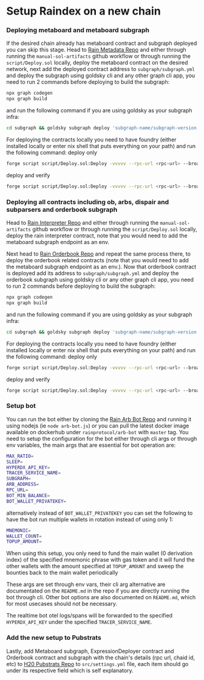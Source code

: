 # Setup Raindex on a new chain

### Deploying metaboard and metaboard subgraph
If the desired chain already has metaboard contract and subgraph deployed you can skip this stage.
Head to [Rain Metadata Repo](https://github.com/rainlanguage/rain.metadata) and either through running the `manual-sol-artifacts` github workflow or through running the `script/Deploy.sol` locally, deploy the metaboard contract on the desired network, next add the deployed contract address to `subgraph/subgraph.yml` and deploy the subgraph using goldsky cli and any other graph cli app, you need to run 2 commands before deploying to build the subgraph:
```sh
npx graph codegen
npx graph build
```
and run the following command if you are using goldsky as your subgraph infra:
```sh
cd subgraph && goldsky subgraph deploy 'subgraph-name/subgraph-version'
```

For deploying the contracts locally you need to have foundry (either installed locally or enter nix shell that puts everything on your path) and run the following command: 
deploy only
```sh
forge script script/Deploy.sol:Deploy -vvvvv --rpc-url <rpc-url> --broadcast --legacy
```
deploy and verify
```sh
forge script script/Deploy.sol:Deploy -vvvvv --rpc-url <rpc-url> --broadcast --legacy --verify --verifier-url <explorer-etherscan-url> --etherscan-api-key <api-key>
```

### Deploying all contracts including ob, arbs, dispair and subparsers and orderbook subgraph
Head to [Rain Interpreter Repo](https://github.com/rainlanguage/rain.interpreter) and either through running the `manual-sol-artifacts` github workflow or through running the `script/Deploy.sol` locally, deploy the rain interpreter contract, note that you would need to add the metaboard subgraph endpoint as an env.

Next head to [Rain Orderbook Repo](https://github.com/rainlanguage/rain.orderbook) and repeat the same process there, to deploy the orderbook related contracts (note that you would need to add the metaboard subgraph endpoint as an env.). Now that orderbook contract is deployed add its address to `subgraph/subgraph.yml` and deploy the orderbook subgraph using goldsky cli or any other graph cli app, you need to run 2 commands before deploying to build the subgraph:
```sh
npx graph codegen
npx graph build
```
and run the following command if you are using goldsky as your subgraph infra:
```sh
cd subgraph && goldsky subgraph deploy 'subgraph-name/subgraph-version'
```

For deploying the contracts locally you need to have foundry (either installed locally or enter nix shell that puts everything on your path) and run the following command: 
deploy only
```sh
forge script script/Deploy.sol:Deploy -vvvvv --rpc-url <rpc-url> --broadcast --legacy
```
deploy and verify
```sh
forge script script/Deploy.sol:Deploy -vvvvv --rpc-url <rpc-url> --broadcast --legacy --verify --verifier-url <explorer-etherscan-url> --etherscan-api-key <api-key>
```

### Setup bot
You can run the bot either by cloning the [Rain Arb Bot Repo](https://github.com/rainlanguage/arb-bot) and running it using nodejs (ie `node arb-bot.js`) or you can pull the latest docker image available on dockerhub under `rainprotocol/arb-bot` with `master` tag.
You need to setup the configuration for the bot either through cli args or through env variables, the main args that are essential for bot operation are:
```sh
MAX_RATIO=
SLEEP=
HYPERDX_API_KEY=
TRACER_SERVICE_NAME=
SUBGRAPH=
ARB_ADDRESS=
RPC_URL=
BOT_MIN_BALANCE=
BOT_WALLET_PRIVATEKEY=
```
alternatively instead of `BOT_WALLET_PRIVATEKEY` you can set the following to have the bot run multiple wallets in rotation instead of using only 1:
```sh
MNEMONIC=
WALLET_COUNT=
TOPUP_AMOUNT=
```
When using this setup, you only need to fund the main wallet (0 derivation index) of the specified mnemonic phrase with gas token and it will fund the other wallets with the amount specified at `TOPUP_AMOUNT` and sweep the bounties back to the main wallet periodically

These args are set through env vars, their cli arg alternative are documentated on the `README.md` in the repo if you are directly running the bot through cli.
Other bot options are also documented on `README.md`, which for most usecases should not be necessary.

The realtime bot otel logs/spans will be forwarded to the specified `HYPERDX_API_KEY` under the specified `TRACER_SERVICE_NAME`.

### Add the new setup to Pubstrats
Lastly, add Metaboard subgraph, ExpressionDeployer contract and Orderbook contract and subgraph with the chain's details (rpc url, chaid id, etc) to [H20 Pubstrats Repo](https://github.com/rainlanguage/rain.dex.pubstrats) to `src/settings.yml` file, each item should go under its respective field which is self explanatory.
